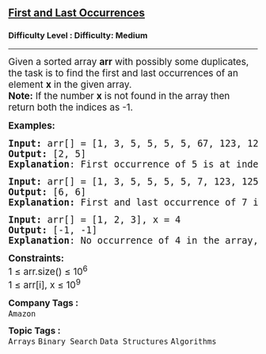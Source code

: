 <h2><a href="https://www.geeksforgeeks.org/problems/first-and-last-occurrences-of-x3116/1?page=3&difficulty=Medium&sortBy=submissions">First and Last Occurrences</a></h2><h3>Difficulty Level : Difficulty: Medium</h3><hr><div class="problems_problem_content__Xm_eO"><p><span style="font-size: 14pt;">Given a sorted array <strong>arr</strong> with possibly some duplicates, the task is to find the first and last occurrences of an element <strong>x</strong> in the given array.<br><strong>Note:</strong>&nbsp;If the number&nbsp;<strong>x</strong> is not found in the array then return both the indices as -1.<br></span></p>
<p><span style="font-size: 14pt;"><strong>Examples:</strong></span></p>
<pre><span style="font-size: 14pt;"><strong>Input: </strong>arr[] = [1, 3, 5, 5, 5, 5, 67, 123, 125], x = 5
<strong>Output: </strong>[2, 5]
<strong>Explanation</strong>: First occurrence of 5 is at index 2 and last occurrence of 5 is at index 5
</span></pre>
<pre><span style="font-size: 14pt;"><strong>Input: </strong>arr[] = [1, 3, 5, 5, 5, 5, 7, 123, 125], x = 7
<strong>Output:</strong> [6, 6]<br><strong>Explanation:</strong> First and last occurrence of 7 is at index 6<br></span></pre>
<pre><span style="font-size: 14pt;"><strong>Input: </strong>arr[] = [1, 2, 3], x = 4
<strong>Output:</strong> [-1, -1]
<strong>Explanation</strong>: No occurrence of 4 in the array, so, output is [-1, -1]</span></pre>
<p><span style="font-size: 14pt;"><strong>Constraints:<br></strong>1 ≤ arr.size() ≤ 10<sup>6</sup><br>1 ≤ arr[i], x ≤ 10<sup>9</sup><br></span></p></div><p><span style=font-size:18px><strong>Company Tags : </strong><br><code>Amazon</code>&nbsp;<br><p><span style=font-size:18px><strong>Topic Tags : </strong><br><code>Arrays</code>&nbsp;<code>Binary Search</code>&nbsp;<code>Data Structures</code>&nbsp;<code>Algorithms</code>&nbsp;